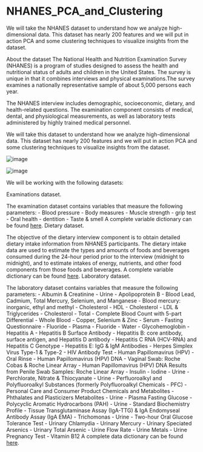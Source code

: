 # NHANES_PCA_and_Clustering

We will take the NHANES dataset to understand how we analyze high-dimensional data. This dataset has nearly 200 features and we will put in action PCA and some clustering techniques to visualize insights from the dataset.

About the dataset
The National Health and Nutrition Examination Survey (NHANES) is a program of studies designed to assess the health and nutritional status of adults and children in the United States. The survey is unique in that it combines interviews and physical examinations.The survey examines a nationally representative sample of about 5,000 persons each year.

The NHANES interview includes demographic, socioeconomic, dietary, and health-related questions. The examination component consists of medical, dental, and physiological measurements, as well as laboratory tests administered by highly trained medical personnel.

We will take this dataset to understand how we analyze high-dimensional data. This dataset has nearly 200 features and we will put in action PCA and some clustering techniques to visualize insights from the dataset.

![image](https://user-images.githubusercontent.com/79005878/182075817-76928908-3518-449d-8d86-e47734a23cb0.png)

![image](https://user-images.githubusercontent.com/79005878/182075853-d74570a6-f52d-4452-a67e-a4e96781ec79.png)



We will be working with the following datasets:

Examinations dataset.

The examination dataset contains variables that measure the following parameters: - Blood pressure - Body measures - Muscle strength - grip test - Oral health - dentition - Taste & smell A complete variable dictionary can be found [here](https://wwwn.cdc.gov/Nchs/Nhanes/Search/variablelist.aspx?Component=Examination&CycleBeginYear=2013).
Dietary dataset.

The objective of the dietary interview component is to obtain detailed dietary intake information from NHANES participants. The dietary intake data are used to estimate the types and amounts of foods and beverages consumed during the 24-hour period prior to the interview (midnight to midnight), and to estimate intakes of energy, nutrients, and other food components from those foods and beverages. A complete variable dictionary can be found [here](https://wwwn.cdc.gov/Nchs/Nhanes/Search/variablelist.aspx?Component=Dietary&CycleBeginYear=2013).
Laboratory dataset.

The laboratory dataset contains variables that measure the following parameters: - Albumin & Creatinine - Urine - Apolipoprotein B - Blood Lead, Cadmium, Total Mercury, Selenium, and Manganese - Blood mercury: inorganic, ethyl and methyl - Cholesterol - HDL - Cholesterol - LDL & Triglycerides - Cholesterol - Total - Complete Blood Count with 5-part Differential - Whole Blood - Copper, Selenium & Zinc - Serum - Fasting Questionnaire - Fluoride - Plasma - Fluoride - Water - Glycohemoglobin - Hepatitis A - Hepatitis B Surface Antibody - Hepatitis B: core antibody, surface antigen, and Hepatitis D antibody - Hepatitis C RNA (HCV-RNA) and Hepatitis C Genotype - Hepatitis E: IgG & IgM Antibodies - Herpes Simplex Virus Type-1 & Type-2 - HIV Antibody Test - Human Papillomavirus (HPV) - Oral Rinse - Human Papillomavirus (HPV) DNA - Vaginal Swab: Roche Cobas & Roche Linear Array - Human Papillomavirus (HPV) DNA Results from Penile Swab Samples: Roche Linear Array - Insulin - Iodine - Urine - Perchlorate, Nitrate & Thiocyanate - Urine - Perfluoroalkyl and Polyfluoroalkyl Substances (formerly Polyfluoroalkyl Chemicals - PFC) - Personal Care and Consumer Product Chemicals and Metabolites - Phthalates and Plasticizers Metabolites - Urine - Plasma Fasting Glucose - Polycyclic Aromatic Hydrocarbons (PAH) - Urine - Standard Biochemistry Profile - Tissue Transglutaminase Assay (IgA-TTG) & IgA Endomyseal Antibody Assay (IgA EMA) - Trichomonas - Urine - Two-hour Oral Glucose Tolerance Test - Urinary Chlamydia - Urinary Mercury - Urinary Speciated Arsenics - Urinary Total Arsenic - Urine Flow Rate - Urine Metals - Urine Pregnancy Test - Vitamin B12 A complete data dictionary can be found [here](https://wwwn.cdc.gov/Nchs/Nhanes/Search/variablelist.aspx?Component=Laboratory&CycleBeginYear=2013).
